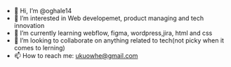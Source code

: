 - 👋 Hi, I’m @oghale14
- 👀 I’m interested in Web developemet, product managing and tech innovation
- 🌱 I’m currently learning webflow, figma, wordpress,jira, html and css
- 💞️ I’m looking to collaborate on anything related to tech(not picky when it comes to lerning)
- 📫 How to reach me: ukuowhe@gmail.com



<!---
oghale14/oghale14 is a ✨ special ✨ repository because its `README.md` (this file) appears on your GitHub profile.
You can click the Preview link to take a look at your changes.
--->
